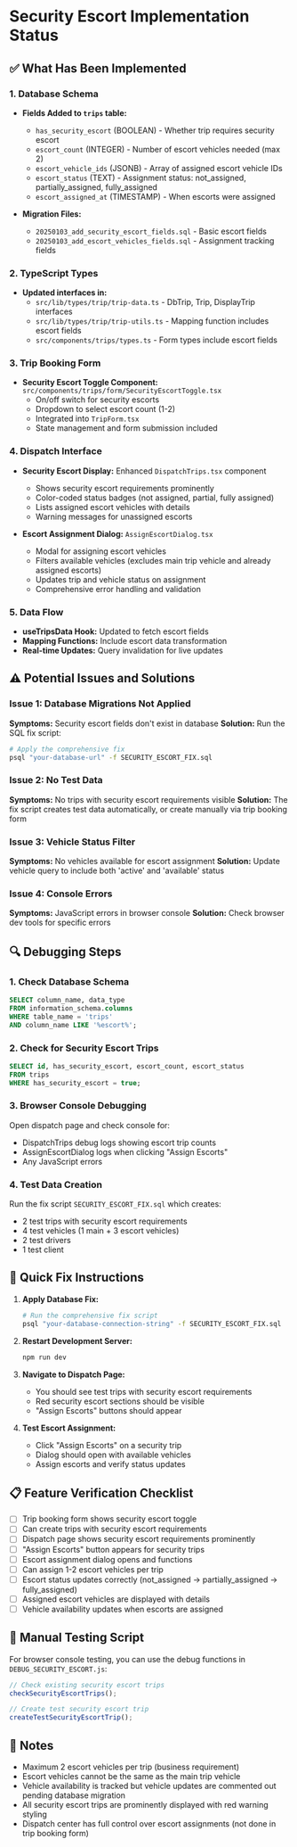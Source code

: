 # Security Escort Implementation Status

## ✅ What Has Been Implemented

### 1. Database Schema

- **Fields Added to `trips` table:**

  - `has_security_escort` (BOOLEAN) - Whether trip requires security escort
  - `escort_count` (INTEGER) - Number of escort vehicles needed (max 2)
  - `escort_vehicle_ids` (JSONB) - Array of assigned escort vehicle IDs
  - `escort_status` (TEXT) - Assignment status: not_assigned, partially_assigned, fully_assigned
  - `escort_assigned_at` (TIMESTAMP) - When escorts were assigned

- **Migration Files:**
  - `20250103_add_security_escort_fields.sql` - Basic escort fields
  - `20250103_add_escort_vehicles_fields.sql` - Assignment tracking fields

### 2. TypeScript Types

- **Updated interfaces in:**
  - `src/lib/types/trip/trip-data.ts` - DbTrip, Trip, DisplayTrip interfaces
  - `src/lib/types/trip/trip-utils.ts` - Mapping function includes escort fields
  - `src/components/trips/types.ts` - Form types include escort fields

### 3. Trip Booking Form

- **Security Escort Toggle Component:** `src/components/trips/form/SecurityEscortToggle.tsx`
  - On/off switch for security escorts
  - Dropdown to select escort count (1-2)
  - Integrated into `TripForm.tsx`
  - State management and form submission included

### 4. Dispatch Interface

- **Security Escort Display:** Enhanced `DispatchTrips.tsx` component

  - Shows security escort requirements prominently
  - Color-coded status badges (not assigned, partial, fully assigned)
  - Lists assigned escort vehicles with details
  - Warning messages for unassigned escorts

- **Escort Assignment Dialog:** `AssignEscortDialog.tsx`
  - Modal for assigning escort vehicles
  - Filters available vehicles (excludes main trip vehicle and already assigned escorts)
  - Updates trip and vehicle status on assignment
  - Comprehensive error handling and validation

### 5. Data Flow

- **useTripsData Hook:** Updated to fetch escort fields
- **Mapping Functions:** Include escort data transformation
- **Real-time Updates:** Query invalidation for live updates

## ⚠️ Potential Issues and Solutions

### Issue 1: Database Migrations Not Applied

**Symptoms:** Security escort fields don't exist in database
**Solution:** Run the SQL fix script:

```bash
# Apply the comprehensive fix
psql "your-database-url" -f SECURITY_ESCORT_FIX.sql
```

### Issue 2: No Test Data

**Symptoms:** No trips with security escort requirements visible
**Solution:** The fix script creates test data automatically, or create manually via trip booking form

### Issue 3: Vehicle Status Filter

**Symptoms:** No vehicles available for escort assignment
**Solution:** Update vehicle query to include both 'active' and 'available' status

### Issue 4: Console Errors

**Symptoms:** JavaScript errors in browser console
**Solution:** Check browser dev tools for specific errors

## 🔍 Debugging Steps

### 1. Check Database Schema

```sql
SELECT column_name, data_type
FROM information_schema.columns
WHERE table_name = 'trips'
AND column_name LIKE '%escort%';
```

### 2. Check for Security Escort Trips

```sql
SELECT id, has_security_escort, escort_count, escort_status
FROM trips
WHERE has_security_escort = true;
```

### 3. Browser Console Debugging

Open dispatch page and check console for:

- DispatchTrips debug logs showing escort trip counts
- AssignEscortDialog logs when clicking "Assign Escorts"
- Any JavaScript errors

### 4. Test Data Creation

Run the fix script `SECURITY_ESCORT_FIX.sql` which creates:

- 2 test trips with security escort requirements
- 4 test vehicles (1 main + 3 escort vehicles)
- 2 test drivers
- 1 test client

## 🚀 Quick Fix Instructions

1. **Apply Database Fix:**

   ```bash
   # Run the comprehensive fix script
   psql "your-database-connection-string" -f SECURITY_ESCORT_FIX.sql
   ```

2. **Restart Development Server:**

   ```bash
   npm run dev
   ```

3. **Navigate to Dispatch Page:**

   - You should see test trips with security escort requirements
   - Red security escort sections should be visible
   - "Assign Escorts" buttons should appear

4. **Test Escort Assignment:**
   - Click "Assign Escorts" on a security trip
   - Dialog should open with available vehicles
   - Assign escorts and verify status updates

## 📋 Feature Verification Checklist

- [ ] Trip booking form shows security escort toggle
- [ ] Can create trips with security escort requirements
- [ ] Dispatch page shows security escort requirements prominently
- [ ] "Assign Escorts" button appears for security trips
- [ ] Escort assignment dialog opens and functions
- [ ] Can assign 1-2 escort vehicles per trip
- [ ] Escort status updates correctly (not_assigned → partially_assigned → fully_assigned)
- [ ] Assigned escort vehicles are displayed with details
- [ ] Vehicle availability updates when escorts are assigned

## 🔧 Manual Testing Script

For browser console testing, you can use the debug functions in `DEBUG_SECURITY_ESCORT.js`:

```javascript
// Check existing security escort trips
checkSecurityEscortTrips();

// Create test security escort trip
createTestSecurityEscortTrip();
```

## 📝 Notes

- Maximum 2 escort vehicles per trip (business requirement)
- Escort vehicles cannot be the same as the main trip vehicle
- Vehicle availability is tracked but vehicle updates are commented out pending database migration
- All security escort trips are prominently displayed with red warning styling
- Dispatch center has full control over escort assignments (not done in trip booking form)
